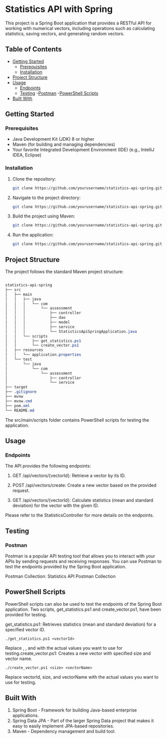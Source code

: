 # Statistics API with Spring

This project is a Spring Boot application that provides a RESTful API for working with numerical vectors, including operations such as calculating statistics, saving vectors, and generating random vectors.

## Table of Contents

- [Getting Started](#getting-started)
  - [Prerequisites](#prerequisites)
  - [Installation](#installation)
- [Project Structure](#project-structure)
- [Usage](#usage)
  - [Endpoints](#endpoints)
  - [Testing](#testing)
     -[Postman](#postman)
     -[PowerShell Scripts](#powershell-scripts)
- [Built With](#built-with)


## Getting Started

### Prerequisites

- Java Development Kit (JDK) 8 or higher
- Maven (for building and managing dependencies)
- Your favorite Integrated Development Environment (IDE) (e.g., IntelliJ IDEA, Eclipse)

### Installation

1. Clone the repository:

   ```bash
   git clone https://github.com/yourusername/statistics-api-spring.git

   
2. Navigate to the project directory:

   ```bash
   git clone https://github.com/yourusername/statistics-api-spring.git

3. Build the project using Maven:

   ```bash
   git clone https://github.com/yourusername/statistics-api-spring.git

4. Run the application:

   ```bash
   git clone https://github.com/yourusername/statistics-api-spring.git

## Project Structure

The project follows the standard Maven project structure:


  ```css
  
  statistics-api-spring
├── src
│   ├── main
│   │   ├── java
│   │   │   └── com
│   │   │       └── assessment
│   │   │           ├── controller
│   │   │           ├── dao
│   │   │           ├── model
│   │   │           ├── service
│   │   │           └── StatisticsApiSpringApplication.java
│   │   └── scripts
│   │       ├── get_statistics.ps1
│   │       └── create_vector.ps1
│   ├── resources
│   │   └── application.properties
│   └── test
│       └── java
│           └── com
│               └── assessment
│                   ├── controller
│                   └── service
├── target
├── .gitignore
├── mvnw
├── mvnw.cmd
├── pom.xml
└── README.md

```

The src/main/scripts folder contains PowerShell scripts for testing the application.

## Usage

### Endpoints

The API provides the following endpoints:

1. GET /api/vectors/{vectorId}: Retrieve a vector by its ID.

2. POST /api/vectors/create: Create a new vector based on the provided request.

3. GET /api/vectors/{vectorId}: Calculate statistics (mean and standard deviation) for the vector with the given ID.


Please refer to the StatisticsController for more details on the endpoints.

## Testing
### Postman
Postman is a popular API testing tool that allows you to interact with your APIs by sending requests and receiving responses. You can use Postman to test the endpoints provided by the Spring Boot application.

Postman Collection: Statistics API Postman Collection

## PowerShell Scripts
PowerShell scripts can also be used to test the endpoints of the Spring Boot application. Two scripts, get_statistics.ps1 and create_vector.ps1, have been provided for testing.

get_statistics.ps1: Retrieves statistics (mean and standard deviation) for a specified vector ID.

```
./get_statistics.ps1 <vectorId>

```
Replace <vectorId>, <size>, and <vectorName> with the actual values you want to use for testing.create_vector.ps1: Creates a new vector with specified size and vector name.

```
./create_vector.ps1 <size> <vectorName>

```

Replace vectorId, size, and vectorName with the actual values you want to use for testing.

## Built With
1. Spring Boot - Framework for building Java-based enterprise applications.
2. Spring Data JPA - Part of the larger Spring Data project that makes it easy to easily implement JPA-based repositories.
3. Maven - Dependency management and build tool.
